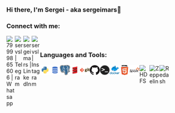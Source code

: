 ### Hi there, I'm Sergei - aka sergeimars👋


### Connect with me:
[<img align="left" alt="79999865606 | Whatsapp" width="22px" src="https://cdn.jsdelivr.net/npm/simple-icons@v3/icons/whatsapp.svg" />][whatsapp]
[<img align="left" alt="servsl | Telegram" width="22px" src="https://cdn.jsdelivr.net/npm/simple-icons@v3/icons/telegram.svg" />][telegram]
[<img align="left" alt="sergeimars | LinkedIn" width="22px" src="https://cdn.jsdelivr.net/npm/simple-icons@v3/icons/linkedin.svg" />][linkedin]
[<img align="left" alt="servsl | Instagram" width="22px" src="https://cdn.jsdelivr.net/npm/simple-icons@v3/icons/instagram.svg" />][instagram]


<br />

### Languages and Tools:
<img align="left" alt="Python" width="26px" src="https://raw.githubusercontent.com/github/explore/80688e429a7d4ef2fca1e82350fe8e3517d3494d/topics/python/python.png" />
<img align="left" alt="SQL" width="26px" src="https://raw.githubusercontent.com/github/explore/80688e429a7d4ef2fca1e82350fe8e3517d3494d/topics/sql/sql.png" />
<img align="left" alt="PostgreSQL" width="26px" src="https://raw.githubusercontent.com/github/explore/80688e429a7d4ef2fca1e82350fe8e3517d3494d/topics/postgresql/postgresql.png" />
<img align="left" alt="Scala" width="26px" src="https://raw.githubusercontent.com/github/explore/80688e429a7d4ef2fca1e82350fe8e3517d3494d/topics/scala/scala.png" />
<img align="left" alt="Git" width="26px" src="https://raw.githubusercontent.com/github/explore/80688e429a7d4ef2fca1e82350fe8e3517d3494d/topics/git/git.png" />
<img align="left" alt="GitHub" width="26px" src="https://raw.githubusercontent.com/github/explore/78df643247d429f6cc873026c0622819ad797942/topics/github/github.png" />
<img align="left" alt="HTML5" width="26px" src="https://raw.githubusercontent.com/github/explore/80688e429a7d4ef2fca1e82350fe8e3517d3494d/topics/terminal/terminal.png" />
<img align="left" alt="Docker" width="26px" src="https://raw.githubusercontent.com/github/explore/80688e429a7d4ef2fca1e82350fe8e3517d3494d/topics/docker/docker.png" />
<img align="left" alt="HTML5" width="26px" src="https://raw.githubusercontent.com/github/explore/80688e429a7d4ef2fca1e82350fe8e3517d3494d/topics/html/html.png" />
<img align="left" alt="Spark" width="26px" src="https://raw.githubusercontent.com/github/explore/80688e429a7d4ef2fca1e82350fe8e3517d3494d/topics/spark/spark.png" />
<img align="left" alt="HDFS" width="26px" src="https://raw.githubusercontent.com/github/explore/80688e429a7d4ef2fca1e82350fe8e3517d3494d/topics/hdfs/hdfs.png" />
<img align="left" alt="Zeppelin" width="26px" src="https://raw.githubusercontent.com/github/explore/80688e429a7d4ef2fca1e82350fe8e3517d3494d/topics/zeppelin/zeppelin.png" />
<img align="left" alt="Redash" width="26px" src="https://raw.githubusercontent.com/github/explore/80688e429a7d4ef2fca1e82350fe8e3517d3494d/topics/redash/redash.png" />

<br />
<br />

[linkedin]: https://www.linkedin.com/in/sergeimars/
[instagram]: https://www.instagram.com/servsl/
[whatsapp]: https://api.whatsapp.com/send?phone=79999865606
[telegram]: https://t.me/servsl/

